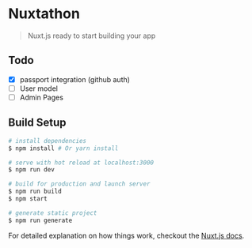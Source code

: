 # Nuxtathon

> Nuxt.js ready to start building your app

## Todo
- [x] passport integration (github auth)
- [ ] User model
- [ ] Admin Pages

## Build Setup

``` bash
# install dependencies
$ npm install # Or yarn install

# serve with hot reload at localhost:3000
$ npm run dev

# build for production and launch server
$ npm run build
$ npm start

# generate static project
$ npm run generate
```

For detailed explanation on how things work, checkout the [Nuxt.js docs](https://github.com/nuxt/nuxt.js).
